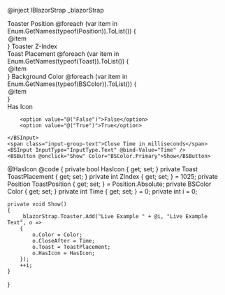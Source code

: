 ﻿@inject IBlazorStrap _blazorStrap
<!--\\-->
<div aria-live="polite" aria-atomic="true" class="position-relative bd-example-toasts" style="overflow-y: scroll ">
    <!--//-->
    <BSToaster Position="ToastPosition" ZIndex="ZIndex" />
    <!--\\-->
</div>
<!--//-->
<div class="input-group">
    <span class="input-group-text">Toaster Position</span>
    <BSInput InputType="InputType.Select" @bind-Value="ToastPosition">
        @foreach (var item in Enum.GetNames(typeof(Position)).ToList())
        {
            <option value="@item">@item</option>
        }
    </BSInput>
    <span class="input-group-text">Toaster Z-Index</span>
    <BSInput InputType="InputType.Text" @bind-Value="ZIndex" />
</div>
<div class="input-group">
    <span class="input-group-text">Toast Placement</span>
    <BSInput InputType="InputType.Select" @bind-Value="ToastPlacement">
        @foreach (var item in Enum.GetNames(typeof(Toast)).ToList())
        {
            <option value="@item">@item</option>
        }
    </BSInput>
    <span class="input-group-text">Background Color</span>
    <BSInput InputType="InputType.Select" @bind-Value="Color">
        @foreach (var item in Enum.GetNames(typeof(BSColor)).ToList())
        {
            <option value="@item">@item</option>
        }
    </BSInput>
</div>
<div class="input-group">
    <span class="input-group-text">Has Icon</span>
    <BSInput InputType="InputType.Select" @bind-Value="HasIcon">

        <option value="@("False")">False</option>
        <option value="@("True")">True</option>

    </BSInput>
    <span class="input-group-text">Close Time in milliseconds</span>
    <BSInput InputType="InputType.Text" @bind-Value="Time" />
    <BSButton @onclick="Show" Color="BSColor.Primary">Show</BSButton>
</div>
@HasIcon
@code
{
    private bool HasIcon { get; set; }
    private Toast ToastPlacement { get; set; }
    private int ZIndex { get; set; } = 1025;
    private Position ToastPosition { get; set; } = Position.Absolute;
    private BSColor Color { get; set; }
    private int Time { get; set; } = 0;
    private int i = 0; 

    private void Show()
    {
        _blazorStrap.Toaster.Add("Live Example " + @i, "Live Example Text", o =>
        {
            o.Color = Color;
            o.CloseAfter = Time;
            o.Toast = ToastPlacement;
            o.HasIcon = HasIcon;
        });
        ++i;
    }
}